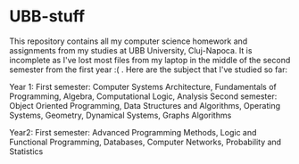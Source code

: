 # UBB-stuff

This repository contains all my computer science homework and assignments from my studies at UBB University, Cluj-Napoca.
It is incomplete as I've lost most files from my laptop in the middle of the second semester from the first year :( .
Here are the subject that I've studied so far:

Year 1:
First semester: Computer Systems Architecture, Fundamentals of Programming, Algebra, Computational Logic, Analysis
Second semester: Object Oriented Programming, Data Structures and Algorithms, Operating Systems, Geometry, Dynamical Systems, Graphs Algorithms

Year2:
First semester: Advanced Programming Methods, Logic and Functional Programming, Databases, Computer Networks, Probability and Statistics

